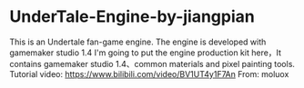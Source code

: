# UnderTale-Engine-by-jiangpian
This is an Undertale fan-game engine.
The engine is developed with gamemaker studio 1.4
I'm going to put the engine production kit here，It contains gamemaker studio 1.4、common materials and pixel painting tools.
Tutorial video: https://www.bilibili.com/video/BV1UT4y1F7An
From: moluox

